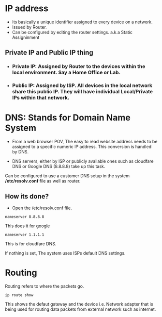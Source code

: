 # IP address
- Its basically a unique identifier assigned to every device on a network.
- Issued by Router.
- Can be configured by editing the router settings. a.k.a Static Assigninment

## Private IP and Public IP thing
- ### Private IP: Assigned by Router to the devices within the local environment. Say a Home Office or Lab.

- ### Public IP: Assigned by ISP. All devices in the local network share this public IP. They will have individual Local/Private IPs within that network.


# DNS: Stands for Domain Name System
- From a web browser POV, The easy to read website address needs to be assigned to a specific numeric IP address. This conversion is handled by DNS.

- DNS servers, either by ISP or publicly available ones such as cloudfare DNS or Google DNS (8.8.8.8) take up this task.

Can be configured to use a customer DNS setup in the system **/etc/resolv.conf** file as well as router.

## How its done?
- Open the /etc/resolv.conf file.
```
nameserver 8.8.8.8
``` 
This does it for google
```
nameserver 1.1.1.1
```
This is for cloudfare DNS.

If nothing is set, The system uses ISPs default DNS settings.
# Routing
Routing refers to where the packets go.

```
ip route show
```
This shows the defaut gateway and the device i.e. Network adapter that is being used for routing data packets from external network such as internet.